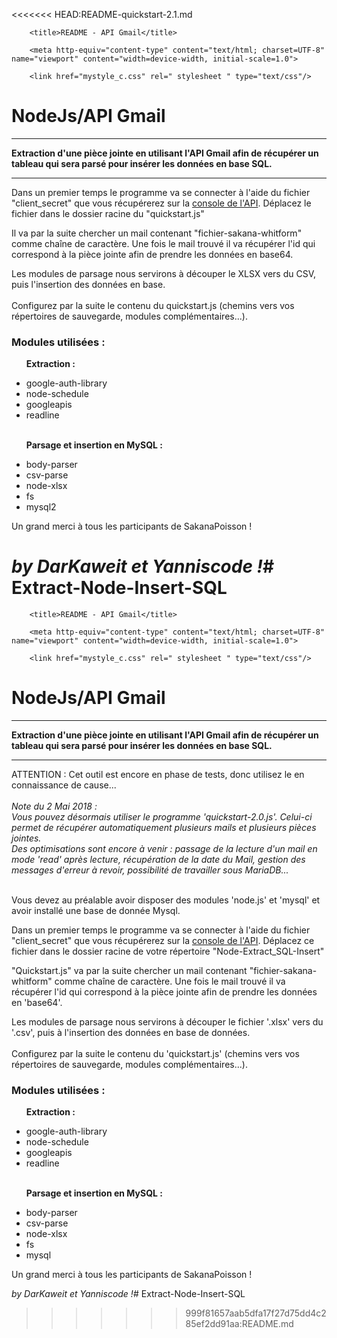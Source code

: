 <<<<<<< HEAD:README-quickstart-2.1.md
<!DOCTYPE html>
<html>

<head>

		<title>README - API Gmail</title>

		<meta http-equiv="content-type" content="text/html; charset=UTF-8" name="viewport" content="width=device-width, initial-scale=1.0">

		<link href="mystyle_c.css" rel=" stylesheet " type="text/css"/>	

</head>		
		
<body>
<charset utf-8>
<h1>NodeJs/API Gmail</h1>

<hr>
<strong>Extraction d'une pièce jointe en utilisant l'API Gmail afin de récupérer un tableau qui sera parsé pour insérer les données en base SQL.</strong>
<hr>

Dans un premier temps le programme va se connecter à l'aide du fichier "client_secret" que vous récupérerez sur la <a href="https://console.cloud.google.com/apis/">console de l'API</a>. Déplacez le fichier dans le dossier racine du "quickstart.js"<br />

Il va par la suite chercher un mail contenant "fichier-sakana-whitform" comme chaîne de caractère. Une fois le mail trouvé il va récupérer l'id qui correspond à la pièce jointe afin de prendre les données en base64.

Les modules de parsage nous servirons à découper le XLSX vers du CSV, puis l'insertion des données en base.
<br><br>
Configurez par la suite le contenu du quickstart.js (chemins vers vos répertoires de sauvegarde, modules complémentaires...).

<h3>Modules utilisées :</h3>

<ul>
<p><strong>Extraction :</strong></p>
<li>google-auth-library</li>
<li>node-schedule</li>
<li>googleapis</li>
<li>readline</li>
<br>

<p> <strong>Parsage et insertion en MySQL :</strong></p>
<li>body-parser</li>
<li>csv-parse</li>
<li>node-xlsx</li>
<li>fs</li>
<li>mysql2</li>
</ul>

Un grand merci à tous les participants de SakanaPoisson !

<i>by DarKaweit et Yanniscode !</i># Extract-Node-Insert-SQL
=======
<!DOCTYPE html>
<html>

<head>

		<title>README - API Gmail</title>

		<meta http-equiv="content-type" content="text/html; charset=UTF-8" name="viewport" content="width=device-width, initial-scale=1.0">

		<link href="mystyle_c.css" rel=" stylesheet " type="text/css"/>	

</head>		
		
<body>
<charset utf-8>
<h1>NodeJs/API Gmail</h1>

<hr>
<strong>Extraction d'une pièce jointe en utilisant l'API Gmail afin de récupérer un tableau qui sera parsé pour insérer les données en base SQL.</strong>
<hr>
ATTENTION : Cet outil est encore en phase de tests, donc utilisez le en connaissance de cause...<br /><br />
 <i>Note du 2 Mai 2018 :<br />Vous pouvez désormais utiliser le programme 'quickstart-2.0.js'. Celui-ci permet de récupérer automatiquement plusieurs mails et plusieurs pièces jointes. 
<br />Des optimisations sont encore à venir : passage de la lecture d'un mail en mode 'read' après lecture, récupération de la date du Mail, gestion des messages d'erreur à revoir, possibilité de travailler sous MariaDB...</i><br /><br />

Vous devez au préalable avoir disposer des modules 'node.js' et 'mysql' et avoir installé une base de donnée Mysql.<br />

Dans un premier temps le programme va se connecter à l'aide du fichier "client_secret" que vous récupérerez sur la <a href="https://console.cloud.google.com/apis/">console de l'API</a>. Déplacez ce fichier dans le dossier racine de votre répertoire "Node-Extract_SQL-Insert"<br />

"Quickstart.js" va par la suite chercher un mail contenant "fichier-sakana-whitform" comme chaîne de caractère. Une fois le mail trouvé il va récupérer l'id qui correspond à la pièce jointe afin de prendre les données en 'base64'.

Les modules de parsage nous servirons à découper le fichier '.xlsx' vers du '.csv', puis à l'insertion des données en base de données.
<br><br>
Configurez par la suite le contenu du 'quickstart.js' (chemins vers vos répertoires de sauvegarde, modules complémentaires...).

<h3>Modules utilisées :</h3>

<ul>
<p><strong>Extraction :</strong></p>
<li>google-auth-library</li>
<li>node-schedule</li>
<li>googleapis</li>
<li>readline</li>
<br>

<p> <strong>Parsage et insertion en MySQL :</strong></p>
<li>body-parser</li>
<li>csv-parse</li>
<li>node-xlsx</li>
<li>fs</li>
<li>mysql</li>
</ul>

Un grand merci à tous les participants de SakanaPoisson !

<i>by DarKaweit et Yanniscode !</i># Extract-Node-Insert-SQL
>>>>>>> 999f81657aab5dfa17f27d75dd4c285ef2dd91aa:README.md
</body>